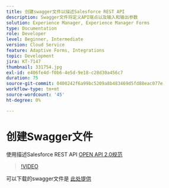 ```yaml
---
title: 创建swagger文件以描述Salesforce REST API
description: Swagger文件将定义API端点以及输入和输出参数
solution: Experience Manager, Experience Manager Forms
type: Documentation
role: Developer
level: Beginner, Intermediate
version: Cloud Service
feature: Adaptive Forms, Integrations
topic: Development
jira: KT-7147
thumbnail: 331754.jpg
exl-id: e406fe4d-f0b6-4e5d-9e18-c28d30a456c7
duration: 75
source-git-commit: 0400242f6a99bc5209a8b483469d5fd88eac077e
workflow-type: tm+mt
source-wordcount: '45'
ht-degree: 0%

---
```


# 创建Swagger文件

使用描述Salesforce REST API [OPEN API 2.0规范](https://swagger.io/docs/specification/2-0/basic-structure/)

>[!VIDEO](https://video.tv.adobe.com/v/331754?quality=12&learn=on)

可以下载的swagger文件是 [此处提供](assets/sfdc-rest-swagger.zip)
